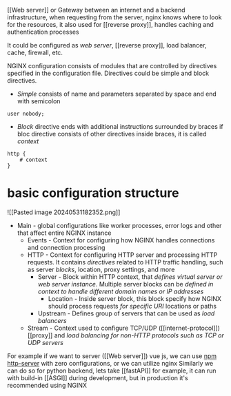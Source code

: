 [[Web server]] or Gateway between an internet and a backend infrastructure, when requesting from the server, nginx knows where to look for the resources, it also used for [[reverse proxy]], handles caching and authentication processes

It could be configured as *web server*, [[reverse proxy]], load balancer, cache, firewall, etc.

NGINX configuration consists of modules that are controlled by directives specified in the configuration file.
Directives could be simple and block directives.
- *Simple* consists of name and parameters separated by space and end with semicolon
```nginx
user nobody;
```
- *Block* directive ends with additional instructions surrounded by braces
if bloc directive consists of other directives inside braces, it is called *context*
```nginx
http {
	# context
}
```


# basic configuration structure
![[Pasted image 20240531182352.png]]

- Main - global configurations like worker processes, error logs and other that affect entire NGINX instance 
	- Events - Context for configuring how NGINX handles connections and connection processing
	- HTTP - Context for configuring HTTP server and processing HTTP requests. It contains *directives* related to HTTP traffic handling, such as server *blocks*, location, proxy settings, and more
		- Server - Block within HTTP context, that *defines virtual server or web server instance*. Multiple server blocks can be *defined in context to handle different domain names or IP addresses*
			- Location - Inside server block, this block specify how NGINX should process requests *for specific URI* locations or paths
		- Upstream - Defines group of servers that can be used as *load balancers*
	- Stream - Context used to configure TCP/UDP ([[internet-protocol]]) [[proxy]] and *load balancing for non-HTTP protocols such as TCP or UDP servers*

For example if we want to server ([[Web server]]) vue js, we can use [npm http-server](https://www.npmjs.com/package/http-server) with zero configurations, or we can utilize nginx
Similarly we can do so for python backend, lets take [[fastAPI]] for example, it can run with build-in [[ASGI]] during development, but in production it's recommended using NGINX